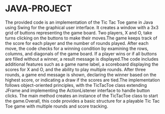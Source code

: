 # JAVA-PROJECT

The provided code is an implementation of the Tic Tac Toe game in Java using Swing for the graphical user interface. It creates a window with a 3x3 grid of buttons representing the game board. Two players, X and O, take turns clicking on the buttons to make their moves.The game keeps track of the score for each player and the number of rounds played. After each move, the code checks for a winning condition by examining the rows, columns, and diagonals of the game board. If a player wins or if all buttons are filled without a winner, a result message is displayed.The code includes additional features such as a game name label, a scoreboard displaying the scores for X and O, and the ability to play multiple rounds. After three rounds, a game end message is shown, declaring the winner based on the highest score, or indicating a draw if the scores are tied.The implementation follows object-oriented principles, with the TicTacToe class extending JFrame and implementing the ActionListener interface to handle button clicks. The main method creates an instance of the TicTacToe class to start the game.Overall, this code provides a basic structure for a playable Tic Tac Toe game with multiple rounds and score tracking.

